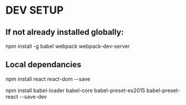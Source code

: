 DEV SETUP
=========

If not already installed globally:
----------------------------------
npm install -g babel webpack webpack-dev-server

Local dependancies
------------------
npm install react react-dom --save

npm install babel-loader babel-core babel-preset-es2015 babel-preset-react --save-dev